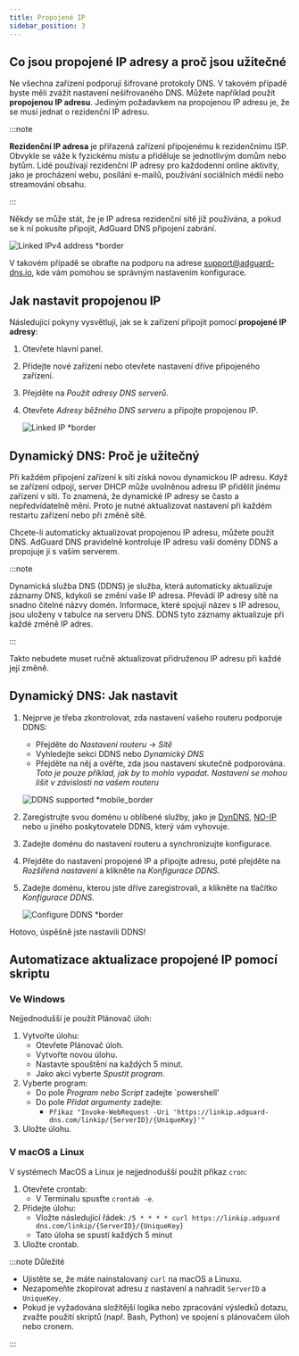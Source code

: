 ```yaml
---
title: Propojené IP
sidebar_position: 3
---
```


## Co jsou propojené IP adresy a proč jsou užitečné

Ne všechna zařízení podporují šifrované protokoly DNS. V takovém případě byste měli zvážit nastavení nešifrovaného DNS. Můžete například použít **propojenou IP adresu**. Jediným požadavkem na propojenou IP adresu je, že se musí jednat o rezidenční IP adresu.

:::note

**Rezidenční IP adresa** je přiřazená zařízení připojenému k rezidenčnímu ISP. Obvykle se váže k fyzickému místu a přiděluje se jednotlivým domům nebo bytům. Lidé používají rezidenční IP adresy pro každodenní online aktivity, jako je procházení webu, posílání e-mailů, používání sociálních médií nebo streamování obsahu.

:::

Někdy se může stát, že je IP adresa rezidenční sítě již používána, a pokud se k ní pokusíte připojit, AdGuard DNS připojení zabrání.

![Linked IPv4 address \*border](https://cdn.adtidy.org/content/kb/dns/private/new_dns/connect/linked.png)

V takovém případě se obraťte na podporu na adrese [support@adguard-dns.io](mailto:support@adguard-dns.io), kde vám pomohou se správným nastavením konfigurace.

## Jak nastavit propojenou IP

Následující pokyny vysvětlují, jak se k zařízení připojit pomocí **propojené IP adresy**:

1. Otevřete hlavní panel.
2. Přidejte nové zařízení nebo otevřete nastavení dříve připojeného zařízení.
3. Přejděte na _Použít adresy DNS serverů_.
4. Otevřete _Adresy běžného DNS serveru_ a připojte propojenou IP.

   ![Linked IP \*border](https://cdn.adtidy.org/content/kb/dns/private/new_dns/connect/linked_step4.png)

## Dynamický DNS: Proč je užitečný

Při každém připojení zařízení k síti získá novou dynamickou IP adresu. Když se zařízení odpojí, server DHCP může uvolněnou adresu IP přidělit jinému zařízení v síti. To znamená, že dynamické IP adresy se často a nepředvídatelně mění. Proto je nutné aktualizovat nastavení při každém restartu zařízení nebo při změně sítě.

Chcete-li automaticky aktualizovat propojenou IP adresu, můžete použít DNS. AdGuard DNS pravidelně kontroluje IP adresu vaší domény DDNS a propojuje ji s vaším serverem.

:::note

Dynamická služba DNS (DDNS) je služba, která automaticky aktualizuje záznamy DNS, kdykoli se změní vaše IP adresa. Převádí IP adresy sítě na snadno čitelné názvy domén. Informace, které spojují název s IP adresou, jsou uloženy v tabulce na serveru DNS. DDNS tyto záznamy aktualizuje při každé změně IP adres.

:::

Takto nebudete muset ručně aktualizovat přidruženou IP adresu při každé její změně.

## Dynamický DNS: Jak nastavit

1. Nejprve je třeba zkontrolovat, zda nastavení vašeho routeru podporuje DDNS:

   - Přejděte do _Nastavení routeru_ → _Sítě_
   - Vyhledejte sekci DDNS nebo _Dynamický DNS_
   - Přejděte na něj a ověřte, zda jsou nastavení skutečně podporována. _Toto je pouze příklad, jak by to mohlo vypadat. Nastavení se mohou lišit v závislosti na vašem routeru_

   ![DDNS supported \*mobile\_border](https://cdn.adtidy.org/content/kb/dns/private/new_dns/connect/dynamic_dns.png)

2. Zaregistrujte svou doménu u oblíbené služby, jako je [DynDNS](https://dyn.com/remote-access/), [NO-IP](https://www.noip.com/) nebo u jiného poskytovatele DDNS, který vám vyhovuje.

3. Zadejte doménu do nastavení routeru a synchronizujte konfigurace.

4. Přejděte do nastavení propojené IP a připojte adresu, poté přejděte na _Rozšířená nastavení_ a klikněte na _Konfigurace DDNS_.

5. Zadejte doménu, kterou jste dříve zaregistrovali, a klikněte na tlačítko _Konfigurace DDNS_.

   ![Configure DDNS \*border](https://cdn.adtidy.org/content/kb/dns/private/new_dns/connect/dns_supported.png)

Hotovo, úspěšně jste nastavili DDNS!

## Automatizace aktualizace propojené IP pomocí skriptu

### Ve Windows

Nejjednodušší je použít Plánovač úloh:

1. Vytvořte úlohu:
   - Otevřete Plánovač úloh.
   - Vytvořte novou úlohu.
   - Nastavte spouštění na každých 5 minut.
   - Jako akci vyberte _Spustit program_.
2. Vyberte program:
   - Do pole _Program nebo Script_ zadejte \`powershell'
   - Do pole _Přidat argumenty_ zadejte:
     - `Příkaz "Invoke-WebRequest -Uri 'https://linkip.adguard-dns.com/linkip/{ServerID}/{UniqueKey}'"`
3. Uložte úlohu.

### V macOS a Linux

V systémech MacOS a Linux je nejjednodušší použít příkaz `cron`:

1. Otevřete crontab:
   - V Terminalu spusťte `crontab -e`.
2. Přidejte úlohu:
   - Vložte následující řádek:
     `/5 * * * * curl https://linkip.adguard dns.com/linkip/{ServerID}/{UniqueKey}`
   - Tato úloha se spustí každých 5 minut
3. Uložte crontab.

:::note Důležité

- Ujistěte se, že máte nainstalovaný `curl` na macOS a Linuxu.
- Nezapomeňte zkopírovat adresu z nastavení a nahradit `ServerID` a `UniqueKey`.
- Pokud je vyžadována složitější logika nebo zpracování výsledků dotazu, zvažte použití skriptů (např. Bash, Python) ve spojení s plánovačem úloh nebo cronem.

:::
